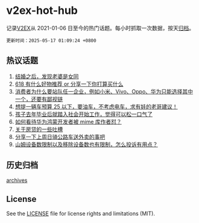 # v2ex-hot-hub

 记录[V2EX](https://www.v2ex.com/)从 2021-01-06 日至今的热门话题。每小时抓取一次数据，按天[归档](archives)。

`更新时间：2025-05-17 01:09:24 +0800`

## 热议话题

1. [结婚之后，发现老婆是女同](https://www.v2ex.com/t/1132118)
1. [618 有什么好物推荐 or 分享一下你打算买什么](https://www.v2ex.com/t/1132105)
1. [消费者为什么要站队任一企业，例如小米、Vivo、Oppo、华为只能选择其中一个，还要有鄙视链](https://www.v2ex.com/t/1132172)
1. [想提一辆车预算 25 以下，要油车，不考虑电车，求有娃的老哥建议！](https://www.v2ex.com/t/1132165)
1. [孩子去年毕业后就踏入社会开始工作，觉得可以松一口气了](https://www.v2ex.com/t/1132206)
1. [如何看待华为鸿蒙开发者被 mime 库作者怼？](https://www.v2ex.com/t/1132241)
1. [关于房贷的一些吐槽](https://www.v2ex.com/t/1132160)
1. [分享一下上周日骑公路车送外卖的事吧](https://www.v2ex.com/t/1132175)
1. [山姆设备数限制以及移除设备数也有限制，怎么投诉有用点？](https://www.v2ex.com/t/1132111)

## 历史归档

[archives](archives)

## License

See the [LICENSE](LICENSE) file for license rights and limitations (MIT).
